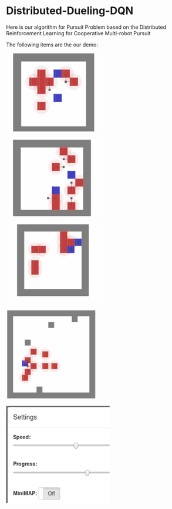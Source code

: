 # Distributed-Dueling-DQN
Here is our algorithm for Pursuit Problem based on the Distributed Reinforcement Learning for Cooperative Multi-robot Pursuit

The following items are the our demo:

![image](https://github.com/SadAngelF/Distributed-Dueling-DQN/blob/master/demo/4.gif)


![image](https://github.com/SadAngelF/Distributed-Dueling-DQN/blob/master/demo/5.gif)

![image](https://github.com/SadAngelF/Distributed-Dueling-DQN/blob/master/demo/6.gif)

![image](https://github.com/SadAngelF/Distributed-Dueling-DQN/blob/master/demo/9.gif)

![image](https://github.com/SadAngelF/Distributed-Dueling-DQN/blob/master/demo/112.gif)
